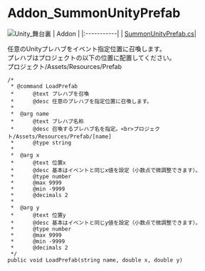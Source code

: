 # Addon_SummonUnityPrefab
![Unity_舞台裏](https://github.com/user-attachments/assets/77a4bb70-2b1f-477a-88a8-8b3a4a14e6b3)
| Addon |
|:-----------|
| [SummonUnityPrefab.cs](https://raw.githubusercontent.com/pepaperon-p/Addon_SummonUnityPrefab/main/SummonUnityPrefab/SummonUnityPrefab.cs "SummonUnityPrefab.cs")|

任意のUnityプレハブをイベント指定位置に召喚します。<br/>
プレハブはプロジェクトの以下の位置に配置してください。<br/>
プロジェクト/Assets/Resources/Prefab

```
/*
 * @command LoadPrefab
 *      @text プレハブを召喚
 *      @desc 任意のプレハブを指定位置に召喚します。
 * 
 *  @arg name
 *      @text プレハブ名称
 *      @desc 召喚するプレハブ名を指定。<br>プロジェクト/Assets/Resources/Prefab/[name]
 *      @type string
 *
 *  @arg x
 *      @text 位置x
 *      @desc 基本はイベントと同じx値を設定（小数点で微調整できます）。
 *      @type number
 *      @max 9999
 *      @min -9999
 *      @decimals 2
 *
 *  @arg y
 *      @text 位置y
 *      @desc 基本はイベントと同じy値を設定（小数点で微調整できます）。
 *      @type number
 *      @max 9999
 *      @min -9999
 *      @decimals 2
 */
public void LoadPrefab(string name, double x, double y)
```
